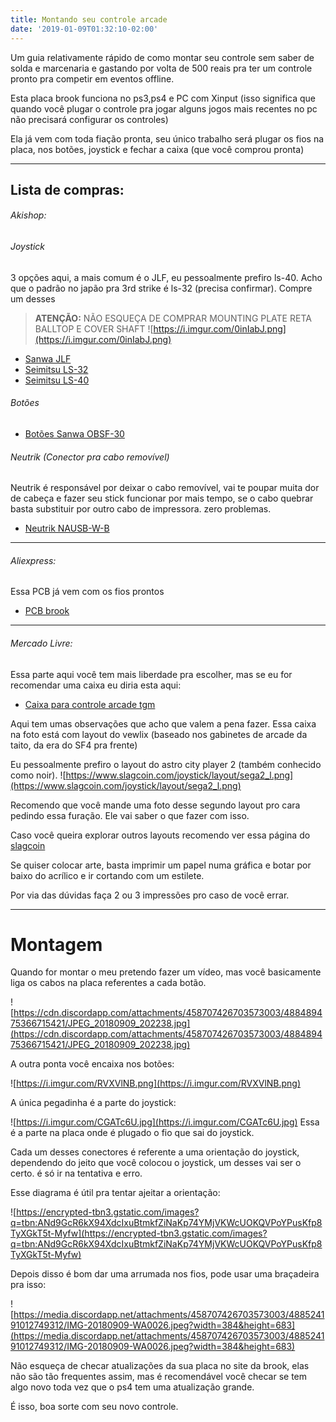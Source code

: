 ```yaml
---
title: Montando seu controle arcade
date: '2019-01-09T01:32:10-02:00'
---
```

Um guia relativamente rápido de como montar seu controle sem saber de solda e marcenaria e gastando por volta de 500 reais pra ter um controle pronto pra competir em eventos offline.

Esta placa brook funciona no ps3,ps4 e PC com Xinput (isso significa que quando você plugar o controle pra jogar alguns jogos mais recentes no pc não precisará configurar os controles)

Ela já vem com toda fiação pronta, seu único trabalho será plugar os fios na placa, nos botões, joystick e fechar a caixa (que você comprou pronta)

---

## Lista de compras:

###### Akishop:

###### Joystick
3 opções aqui, a mais comum é o JLF,  eu pessoalmente prefiro ls-40. Acho que o padrão no japão pra 3rd strike é ls-32 (precisa confirmar). Compre um desses


> **ATENÇÃO:** NÃO ESQUEÇA DE COMPRAR MOUNTING PLATE RETA BALLTOP E COVER SHAFT
> ![https://i.imgur.com/0inIabJ.png](https://i.imgur.com/0inIabJ.png)


- [Sanwa JLF](https://akishop.jp/products/jlf-tp-8y-custom)
- [Seimitsu LS-32](https://akishop.jp/collections/all-seimitsu-joysticks/products/ls-32-01-sc-custom)
- [Seimitsu LS-40](https://akishop.jp/collections/all-seimitsu-joysticks/products/ls-40-01-custom)

###### Botões

- [Botões Sanwa OBSF-30](https://akishop.jp/products/obsf-30?variant=13040440705090)

###### Neutrik (Conector pra cabo removível)


Neutrik é responsável por deixar o cabo removível, vai te poupar muita dor de cabeça e fazer seu stick funcionar por mais tempo, se o cabo quebrar basta substituir por outro cabo de impressora. zero problemas.


- [Neutrik NAUSB-W-B](https://akishop.jp/products/neutrik-nausb-w-b-feed-through)

---

###### Aliexpress:


Essa PCB já vem com os fios prontos


- [PCB brook](https://pt.aliexpress.com/item/Brook-Fighting-Board-PCB-3-in-1-Fightstick-Module-for-PS3-PS4-PC-Support-TouchPad/32817908402.html?spm=a2g03.search0604.0.0.2efe20b01Lt42l)

---

###### Mercado Livre:
Essa parte aqui você tem mais liberdade pra escolher, mas se eu for recomendar uma caixa eu diria esta aqui:


- [Caixa para controle arcade tgm](https://produto.mercadolivre.com.br/MLB-1031177537-caixa-controle-arcade-tgm-mod2-mdf-laminado-acrilico-2mm-_JM?quantity=1)

Aqui tem umas observações que acho que valem a pena fazer. Essa caixa na foto está com layout do vewlix (baseado nos gabinetes de arcade da taito, da era do SF4 pra frente)


Eu pessoalmente prefiro o layout do astro city player 2 (também conhecido como noir). 
![https://www.slagcoin.com/joystick/layout/sega2_l.png](https://www.slagcoin.com/joystick/layout/sega2_l.png)


Recomendo que você mande uma foto desse segundo layout pro cara pedindo essa furação. Ele vai saber o que fazer com isso.


Caso você queira explorar outros layouts recomendo ver essa página do [slagcoin](https://www.slagcoin.com/joystick/layout.html)

Se quiser colocar arte, basta imprimir um papel numa gráfica e botar por baixo do acrílico e ir cortando com um estilete.

Por via das dúvidas faça 2 ou 3 impressões pro caso de você errar.

---

# Montagem

Quando for montar o meu pretendo fazer um vídeo, mas você basicamente liga os cabos na placa referentes a cada botão.

![https://cdn.discordapp.com/attachments/458707426703573003/488489475366715421/JPEG_20180909_202238.jpg](https://cdn.discordapp.com/attachments/458707426703573003/488489475366715421/JPEG_20180909_202238.jpg)

A outra ponta você encaixa nos botões:


![https://i.imgur.com/RVXVlNB.png](https://i.imgur.com/RVXVlNB.png)

A única pegadinha é a parte do joystick:


![https://i.imgur.com/CGATc6U.jpg](https://i.imgur.com/CGATc6U.jpg)
Essa é a parte na placa onde é plugado o fio que sai do joystick.

Cada um desses conectores é referente a uma orientação do joystick, dependendo do jeito que você colocou o joystick, um desses vai ser o certo. é só ir na tentativa e erro.

Esse diagrama é útil pra tentar ajeitar a orientação:


![https://encrypted-tbn3.gstatic.com/images?q=tbn:ANd9GcR6kX94XdcIxuBtmkfZiNaKp74YMjVKWcUOKQVPoYPusKfp8TyXGkT5t-Myfw](https://encrypted-tbn3.gstatic.com/images?q=tbn:ANd9GcR6kX94XdcIxuBtmkfZiNaKp74YMjVKWcUOKQVPoYPusKfp8TyXGkT5t-Myfw)


Depois disso é bom dar uma arrumada nos fios, pode usar uma braçadeira pra isso:


![https://media.discordapp.net/attachments/458707426703573003/488524191012749312/IMG-20180909-WA0026.jpeg?width=384&height=683](https://media.discordapp.net/attachments/458707426703573003/488524191012749312/IMG-20180909-WA0026.jpeg?width=384&height=683)

Não esqueça de checar atualizações da sua placa no site da brook, elas não são tão frequentes assim, mas é recomendável você checar se tem algo novo toda vez que o ps4 tem uma atualização grande.

É isso, boa sorte com seu novo controle.
